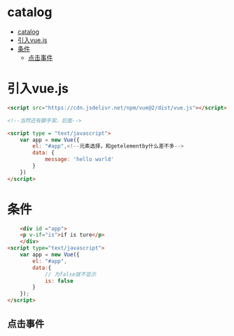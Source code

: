 # catalog
- [catalog](#catalog)
- [引入vue.js](#引入vuejs)
- [条件](#条件)
  - [点击事件](#点击事件)


# 引入vue.js
```html
<script src="https://cdn.jsdelivr.net/npm/vue@2/dist/vue.js"></script>

<!--当然还有脚手架，后面-->

<script type = "text/javascript">
    var app = new Vue({
        el: "#app",<!--元素选择，和getelementby什么差不多-->
        data: {
            message: 'hello world'
        }
    })
</script>

```


# 条件
```html
    <div id ="app">
    <p v-if="is">if is ture</p>
    </div>
<script type="text/javascript"> 
    var app = new Vue({
        el: "#app",
        data:{
            // 为false就不显示
            is: false
        }
    });
</script>
```


## 点击事件
